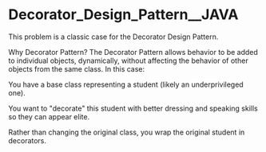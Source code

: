 # Decorator_Design_Pattern__JAVA

This problem is a classic case for the Decorator Design Pattern.

Why Decorator Pattern?
The Decorator Pattern allows behavior to be added to individual objects, dynamically, without affecting the behavior of other objects from the same class. In this case:

You have a base class representing a student (likely an underprivileged one).

You want to "decorate" this student with better dressing and speaking skills so they can appear elite.

Rather than changing the original class, you wrap the original student in decorators.


